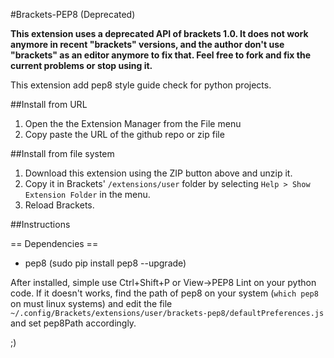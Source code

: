 #Brackets-PEP8 (Deprecated)

**This extension uses a deprecated API of brackets 1.0. It does not work anymore in recent "brackets" versions, and the author don't use "brackets" as an editor anymore to fix that. Feel free to fork and fix the current problems or stop using it.**

This extension add pep8 style guide check for python projects.

##Install from URL

1. Open the the Extension Manager from the File menu
2. Copy paste the URL of the github repo or zip file


##Install from file system

1. Download this extension using the ZIP button above and unzip it.
2. Copy it in Brackets' `/extensions/user` folder by selecting `Help > Show Extension Folder` in the menu.
3. Reload Brackets.

##Instructions

== Dependencies ==

* pep8 (sudo pip install pep8 --upgrade)

After installed, simple use Ctrl+Shift+P or View->PEP8 Lint on your python code.
If it doesn't works, find the path of pep8 on your system (`which pep8` on must linux systems) and edit the file
`~/.config/Brackets/extensions/user/brackets-pep8/defaultPreferences.js` and set
pep8Path accordingly.

;)
